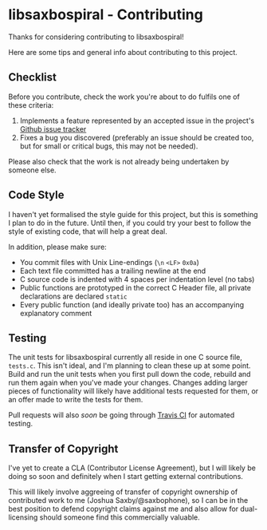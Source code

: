 # libsaxbospiral - Contributing

Thanks for considering contributing to libsaxbospiral!

Here are some tips and general info about contributing to this project.

## Checklist

Before you contribute, check the work you're about to do fulfils one of these criteria:

1. Implements a feature represented by an accepted issue in the project's [Github issue tracker](https://github.com/saxbophone/libsaxbospiral/issues)
2. Fixes a bug you discovered (preferably an issue should be created too, but for small or critical bugs, this may not be needed).

Please also check that the work is not already being undertaken by someone else.

## Code Style

I haven't yet formalised the style guide for this project, but this is something I plan to do in the future. Until then, if you could try your best to follow the style of existing code, that will help a great deal.

In addition, please make sure:

- You commit files with Unix Line-endings (`\n` `<LF>` `0x0a`)
- Each text file committed has a trailing newline at the end
- C source code is indented with 4 spaces per indentation level (no tabs)
- Public functions are prototyped in the correct C Header file, all private declarations are declared `static`
- Every public function (and ideally private too) has an accompanying explanatory comment

## Testing

The unit tests for libsaxbospiral currently all reside in one C source file, `tests.c`. This isn't ideal, and I'm planning to clean these up at some point. Build and run the unit tests when you first pull down the code, rebuild and run them again when you've made your changes. Changes adding larger pieces of functionality will likely have additional tests requested for them, or an offer made to write the tests for them.

Pull requests will also *soon* be going through [Travis CI](https://travis-ci.org/) for automated testing.

## Transfer of Copyright

I've yet to create a CLA (Contributor License Agreement), but I will likely be doing so soon and definitely when I start getting external contributions.

This will likely involve aggreeing of transfer of copyright ownership of contributed work to me (Joshua Saxby/@saxbophone), so I can be in the best position to defend copyright claims against me and also allow for dual-licensing should someone find this commercially valuable.
